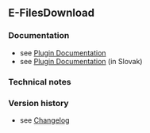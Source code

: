 E-FilesDownload
----------

### Documentation

* see [Plugin Documentation](./doc/About.md)
* see [Plugin Documentation](./doc/About_sk.md) (in Slovak)

### Technical notes

### Version history

* see [Changelog](./CHANGELOG.md)

